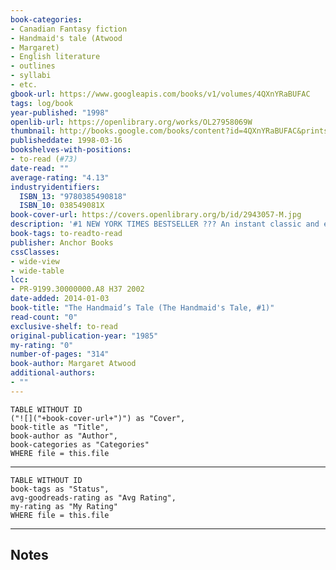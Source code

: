 ```yaml
---
book-categories:
- Canadian Fantasy fiction
- Handmaid's tale (Atwood
- Margaret)
- English literature
- outlines
- syllabi
- etc.
gbook-url: https://www.googleapis.com/books/v1/volumes/4QXnYRaBUFAC
tags: log/book
year-published: "1998"
openlib-url: https://openlibrary.org/works/OL27958069W
thumbnail: http://books.google.com/books/content?id=4QXnYRaBUFAC&printsec=frontcover&img=1&zoom=1&source=gbs_api
publisheddate: 1998-03-16
bookshelves-with-positions:
- to-read (#73)
date-read: ""
average-rating: "4.13"
industryidentifiers:
  ISBN_13: "9780385490818"
  ISBN_10: 038549081X
book-cover-url: https://covers.openlibrary.org/b/id/2943057-M.jpg
description: '#1 NEW YORK TIMES BESTSELLER ??? An instant classic and eerily prescient cultural phenomenon, from ???the patron saint of feminist dystopian fiction??? (The New York Times). Now an award-winning Hulu series starring Elizabeth Moss. Look for The Testaments, the bestselling, award-winning the sequel to The Handmaid???s Tale In Margaret Atwood???s dystopian future, environmental disasters and declining birthrates have led to a Second American Civil War. The result is the rise of the Republic of Gilead, a totalitarian regime that enforces rigid social roles and enslaves the few remaining fertile women. Offred is one of these, a Handmaid bound to produce children for one of Gilead???s commanders. Deprived of her husband, her child, her freedom, and even her own name, Offred clings to her memories and her will to survive. At once a scathing satire, an ominous warning, and a tour de force of narrative suspense, The Handmaid???s Tale is a modern classic. Includes an introduction by Margaret Atwood'
book-tags: to-readto-read
publisher: Anchor Books
cssClasses:
- wide-view
- wide-table
lcc:
- PR-9199.30000000.A8 H37 2002
date-added: 2014-01-03
book-title: "The Handmaid’s Tale (The Handmaid's Tale, #1)"
read-count: "0"
exclusive-shelf: to-read
original-publication-year: "1985"
my-rating: "0"
number-of-pages: "314"
book-author: Margaret Atwood
additional-authors:
- ""
---
```


```dataview
TABLE WITHOUT ID
("![]("+book-cover-url+")") as "Cover",
book-title as "Title",
book-author as "Author",
book-categories as "Categories"
WHERE file = this.file
```
---
```dataview
TABLE WITHOUT ID
book-tags as "Status",
avg-goodreads-rating as "Avg Rating",
my-rating as "My Rating"
WHERE file = this.file
```
---
## Notes


